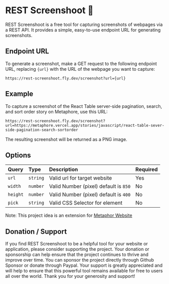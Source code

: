# REST Screenshoot 📸

REST Screenshoot is a free tool for capturing screenshots of webpages via a REST API. It provides a simple, easy-to-use endpoint URL for generating screenshots.

## Endpoint URL

To generate a screenshot, make a GET request to the following endpoint URL, replacing `{url}` with the URL of the webpage you want to capture:

`https://rest-screenshoot.fly.dev/screenshot?url={url}`

## Example

To capture a screenshot of the React Table server-side pagination, search, and sort order story on Metaphore, use this URL:

`https://rest-screenshoot.fly.dev/screenshot?url=https://metaphore.vercel.app/stories/javascript/react-table-sever-side-pagination-search-sortorder`

The resulting screenshot will be returned as a PNG image.

## Options

| Query    | Type     | Description                           | Required |
| :------- | :------- | :------------------------------------ | :------- |
| `url`    | `string` | Valid url for target website          | Yes      |
| `width`  | `number` | Valid Number (pixel) default is `850` | No       |
| `height` | `number` | Valid Number (pixel) default is `400` | No       |
| `pick`   | `string` | Valid CSS Selector for element        | No       |

Note: This project idea is an extension for [Metaphor Website](https://metaphore.vercel.app)

## Donation / Support

If you find REST Screenshoot to be a helpful tool for your website or application, please consider supporting the project. Your donation or sponsorship can help ensure that the project continues to thrive and improve over time. You can sponsor the project directly through Github Sponsor or donate through Paypal. Your support is greatly appreciated and will help to ensure that this powerful tool remains available for free to users all over the world. Thank you for your generosity and support!
